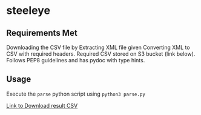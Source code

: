# steeleye

## Requirements Met

 Downloading the CSV file by Extracting XML file given
 Converting XML to CSV with required headers.
 Required CSV stored on S3 bucket (link below).
 Follows PEP8 guidelines and has pydoc with type hints.

## Usage

 Execute the `parse` python script using `python3 parse.py`

[Link to Download result CSV](https://steeleye-assessment.s3.ap-south-1.amazonaws.com/result.csv)
